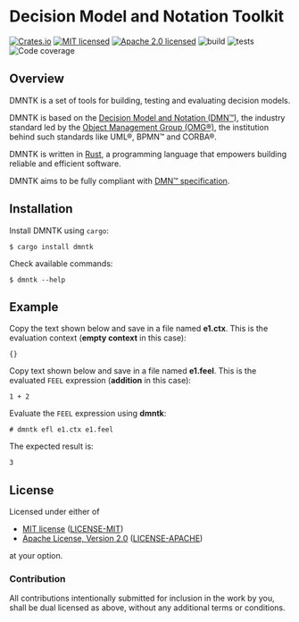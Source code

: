 # Decision Model and Notation Toolkit

[![Crates.io][crates-badge]][crates-url]
[![MIT licensed][mit-badge]][mit-url]
[![Apache 2.0 licensed][apache-badge]][apache-url]
![build][build-badge]
![tests][tests-badge]
![Code coverage][coverage-badge]

[crates-badge]: https://img.shields.io/crates/v/dmntk.svg
[crates-url]: https://crates.io/crates/dmntk
[mit-badge]: https://img.shields.io/badge/License-MIT-blue.svg
[mit-url]: https://github.com/dmntk/dmntk.rs/blob/main/LICENSE-MIT
[apache-badge]: https://img.shields.io/badge/License-Apache%202.0-blue.svg
[apache-url]: https://github.com/dmntk/dmntk.rs/blob/main/LICENSE-APACHE
[build-badge]: https://github.com/dmntk/dmntk.rs/actions/workflows/build.yml/badge.svg
[tests-badge]: https://github.com/dmntk/dmntk.rs/actions/workflows/tests.yml/badge.svg
[coverage-badge]: https://img.shields.io/badge/Coverage-0%25-green.svg

## Overview

DMNTK is a set of tools for building, testing and evaluating decision models.

DMNTK is based on the [Decision Model and Notation (DMN™)](https://www.omg.org/dmn/),
the industry standard led by the [Object Management Group (OMG®)](https://www.omg.org/),
the institution behind such standards like UML®, BPMN™ and CORBA®.

DMNTK is written in [Rust](https://www.rust-lang.org/), a programming language that empowers
building reliable and efficient software.

DMNTK aims to be fully compliant with [DMN™ specification](https://www.omg.org/spec/DMN).

## Installation

Install DMNTK using `cargo`:

```shell
$ cargo install dmntk
```

Check available commands:

```shell
$ dmntk --help
```

## Example

Copy the text shown below and save in a file named **e1.ctx**.
This is the evaluation context (**empty context** in this case):

```text
{}
```

Copy text shown below and save in a file named **e1.feel**.
This is the evaluated `FEEL` expression (**addition** in this case):

```text
1 + 2
```

Evaluate the `FEEL` expression using **dmntk**:

```shell
# dmntk efl e1.ctx e1.feel
```

The expected result is:

```shell
3
```

## License

Licensed under either of

- [MIT license](https://opensource.org/licenses/MIT) ([LICENSE-MIT](https://github.com/dmntk/dmntk.rs/blob/main/LICENSE-MIT))
- [Apache License, Version 2.0](https://www.apache.org/licenses/LICENSE-2.0) ([LICENSE-APACHE](https://github.com/dmntk/dmntk.rs/blob/main/LICENSE-APACHE))

at your option.

### Contribution

All contributions intentionally submitted for inclusion in the work by you,
shall be dual licensed as above, without any additional terms or conditions.